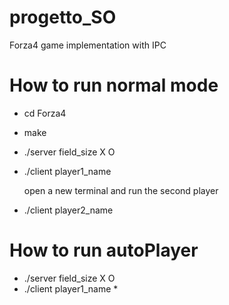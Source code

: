 # progetto_SO
Forza4 game implementation with IPC

# How to run normal mode
- cd Forza4
- make
- ./server field_size X O
- ./client player1_name

  open a new terminal and run the second player
- ./client player2_name

# How to run autoPlayer
- ./server field_size X O
- ./client player1_name \*


